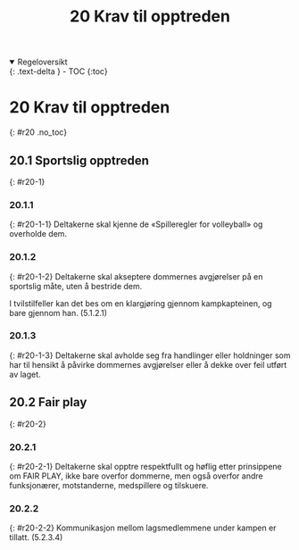 ﻿---
title: 20 Krav til opptreden
parent: Kapittel 7
---
<details open markdown="block">
  <summary>
    Regeloversikt
  </summary>
  {: .text-delta }
- TOC
{:toc}
</details>

# 20 Krav til opptreden
{: #r20 .no_toc}

## 20.1 Sportslig opptreden
{: #r20-1}

### 20.1.1
{: #r20-1-1}
Deltakerne skal kjenne de «Spilleregler for volleyball» og overholde dem.

### 20.1.2
{: #r20-1-2}
Deltakerne skal akseptere dommernes avgjørelser på en sportslig måte, uten å bestride 
dem.

I tvilstilfeller kan det bes om en klargjøring gjennom kampkapteinen, og bare gjennom 
han. (5.1.2.1)

### 20.1.3
{: #r20-1-3}
Deltakerne skal avholde seg fra handlinger eller holdninger som har til hensikt å påvirke 
dommernes avgjørelser eller å dekke over feil utført av laget.

## 20.2 Fair play
{: #r20-2}

### 20.2.1
{: #r20-2-1}
Deltakerne skal opptre respektfullt og høflig etter prinsippene om FAIR PLAY, ikke 
bare overfor dommerne, men også overfor andre funksjonærer, motstanderne, 
medspillere og tilskuere.

### 20.2.2
{: #r20-2-2}
Kommunikasjon mellom lagsmedlemmene under kampen er tillatt. (5.2.3.4)
